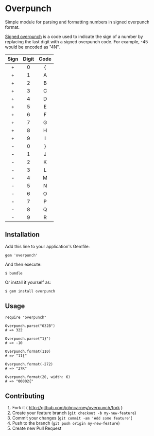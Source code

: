 # Overpunch

Simple module for parsing and formatting numbers in signed overpunch format.

[Signed overpunch](http://wikipedia.org/wiki/Signed_overpunch) is a code used
to indicate the sign of a number by replacing the last digit with a signed
overpunch code. For example, -45 would be encoded as "4N".

| Sign | Digit | Code |
|:----:|:-----:|:----:|
|    + |     0 |    { |
|    + |     1 |    A |
|    + |     2 |    B |
|    + |     3 |    C |
|    + |     4 |    D |
|    + |     5 |    E |
|    + |     6 |    F |
|    + |     7 |    G |
|    + |     8 |    H |
|    + |     9 |    I |
|    - |     0 |    } |
|    - |     1 |    J |
|    - |     2 |    K |
|    - |     3 |    L |
|    - |     4 |    M |
|    - |     5 |    N |
|    - |     6 |    O |
|    - |     7 |    P |
|    - |     8 |    Q |
|    - |     9 |    R |

## Installation

Add this line to your application's Gemfile:

    gem 'overpunch'

And then execute:

    $ bundle

Or install it yourself as:

    $ gem install overpunch

## Usage

    require "overpunch"

    Overpunch.parse("032B")
    # => 322

    Overpunch.parse("1}")
    # => -10

    Overpunch.format(110)
    # => "11{"

    Overpunch.format(-272)
    # => "27K"

    Overpunch.format(20, width: 6)
    # => "00002{"

## Contributing

1. Fork it ( http://github.com/johncarney/overpunch/fork )
2. Create your feature branch (`git checkout -b my-new-feature`)
3. Commit your changes (`git commit -am 'Add some feature'`)
4. Push to the branch (`git push origin my-new-feature`)
5. Create new Pull Request
